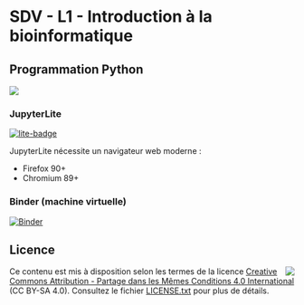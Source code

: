 # SDV - L1 - Introduction à la bioinformatique

## Programmation Python

![](img/logo_python.png)

### JupyterLite

[![lite-badge](https://jupyterlite.rtfd.io/en/latest/_static/badge.svg)](https://pierrepo.github.io/intro-bioinfo-python/lab/index.html)

JupyterLite nécessite un navigateur web moderne :

- Firefox 90+
- Chromium 89+

### Binder (machine virtuelle)

[![Binder](https://mybinder.org/badge_logo.svg)](https://mybinder.org/v2/gh/pierrepo/intro-bioinfo-python/HEAD?labpath=content)


## Licence

<img src="img/logo_CC-BY-SA.png" align="right">

Ce contenu est mis à disposition selon les termes de la licence [Creative Commons Attribution - Partage dans les Mêmes Conditions 4.0 International](https://creativecommons.org/licenses/by-sa/4.0/deed.fr) (CC BY-SA 4.0). Consultez le fichier [LICENSE.txt](LICENSE.txt) pour plus de détails.
